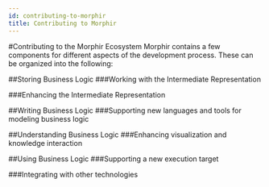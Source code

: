 ```yaml
---
id: contributing-to-morphir
title: Contributing to Morphir
---
```


#Contributing to the Morphir Ecosystem
Morphir contains a few components for different aspects of the development process.
These can be organized into the following:

##Storing Business Logic
###Working with the Intermediate Representation

###Enhancing the Intermediate Representation

##Writing Business Logic
###Supporting new languages and tools for modeling business logic

##Understanding Business Logic
###Enhancing visualization and knowledge interaction

##Using Business Logic
###Supporting a new execution target

###Integrating with other technologies
